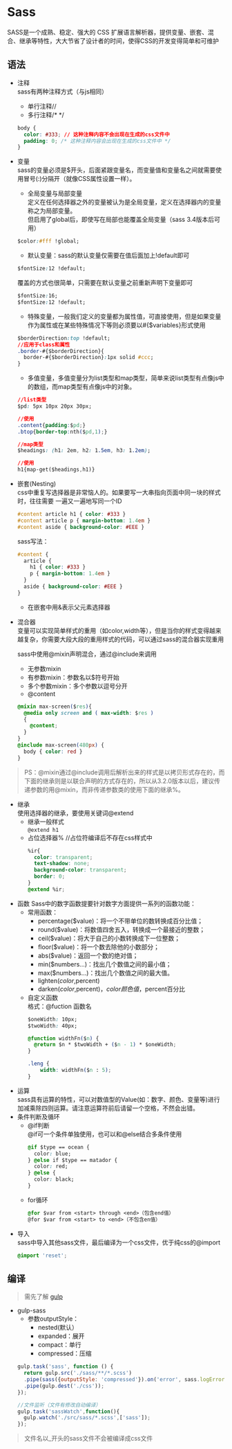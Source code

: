 # Sass
SASS是一个成熟、稳定、强大的 CSS 扩展语言解析器，提供变量、嵌套、混合、继承等特性，大大节省了设计者的时间，使得CSS的开发变得简单和可维护

## 语法
- 注释 <br />
sass有两种注释方式（与js相同）
  + 单行注释//
  + 多行注释/* */
  ```css
  body {
    color: #333; // 这种注释内容不会出现在生成的css文件中
    padding: 0; /* 这种注释内容会出现在生成的css文件中 */
  }
  ```
- 变量 <br />
sass的变量必须是$开头，后面紧跟变量名，而变量值和变量名之间就需要使用冒号(:)分隔开（就像CSS属性设置一样）。
  + 全局变量与局部变量 <br />
  定义在任何选择器之外的变量被认为是全局变量，定义在选择器内的变量称之为局部变量。 <br />
  但启用了global后，即使写在局部也能覆盖全局变量（sass 3.4版本后可用）
  ```css
  $color:#fff !global;
  ```
  + 默认变量：sass的默认变量仅需要在值后面加上!default即可
  ```css
  $fontSize:12 !default;
  ```
  覆盖的方式也很简单，只需要在默认变量之前重新声明下变量即可
  ```css
  $fontSize:16;
  $fontSize:12 !default;
  ```
  + 特殊变量，一般我们定义的变量都为属性值，可直接使用，但是如果变量作为属性或在某些特殊情况下等则必须要以#{$variables}形式使用
  ```css
  $borderDirection:top !default;
  //应用于class和属性
  .border-#{$borderDirection}{
    border-#{$borderDirection}:1px solid #ccc;
  }
  ```
  + 多值变量，多值变量分为list类型和map类型，简单来说list类型有点像js中的数组，而map类型有点像js中的对象。
  ```css
  //list类型
  $pd: 5px 10px 20px 30px;

  //使用
  .content{padding:$pd;}
  .btop{border-top:nth($pd,1);}

  //map类型
  $headings: (h1: 2em, h2: 1.5em, h3: 1.2em);

  //使用
  h1{map-get($headings,h1)}
  ```
- 嵌套(Nesting) <br />
css中重复写选择器是非常恼人的。如果要写一大串指向页面中同一块的样式时，往往需要 一遍又一遍地写同一个ID
  ```css
  #content article h1 { color: #333 }
  #content article p { margin-bottom: 1.4em }
  #content aside { background-color: #EEE }
  ```
  sass写法：
  ```css
  #content {
    article {
      h1 { color: #333 }
      p { margin-bottom: 1.4em }
    }
    aside { background-color: #EEE }
  }
  ```
  + 在嵌套中用&表示父元素选择器
- 混合器 <br />
变量可以实现简单样式的重用（如color,width等），但是当你的样式变得越来越复杂，你需要大段大段的重用样式的代码，可以通过sass的混合器实现重用

  sass中使用@mixin声明混合，通过@include来调用
  + 无参数mixin
  + 有参数mixin：参数名以$符号开始
  + 多个参数mixin：多个参数以逗号分开
  + @content
  ```css
  @mixin max-screen($res){
    @media only screen and ( max-width: $res )
    {
      @content;
    }
  }
  @include max-screen(480px) {
    body { color: red }
  }
  ```
> PS：@mixin通过@include调用后解析出来的样式是以拷贝形式存在的，而下面的继承则是以联合声明的方式存在的，所以从3.2.0版本以后，建议传递参数的用@mixin，而非传递参数类的使用下面的继承%。
- 继承 <br />
使用选择器的继承，要使用关键词@extend
  + 继承一般样式 <br />
  `@extend h1`
  + 占位选择器%
  //占位符编译后不存在css样式中
    ```css
    %ir{
      color: transparent;
      text-shadow: none;
      background-color: transparent;
      border: 0;
    }
    @extend %ir;
    ```
- 函数
Sass中的数字函数提要针对数字方面提供一系列的函数功能：
  + 常用函数：
    * percentage($value)：将一个不带单位的数转换成百分比值；
    * round($value)：将数值四舍五入，转换成一个最接近的整数；
    * ceil($value)：将大于自己的小数转换成下一位整数；
    * floor($value)：将一个数去除他的小数部分；
    * abs($value)：返回一个数的绝对值；
    * min($numbers…)：找出几个数值之间的最小值；
    * max($numbers…)：找出几个数值之间的最大值。
    * lighten($color,$percent)
    * darken($color,$percent)，$color颜色值，$percent百分比
  + 自定义函数 <br />
  格式：@fuction 函数名
    ```css
    $oneWidth: 10px;  
    $twoWidth: 40px;  

    @function widthFn($n) {  
      @return $n * $twoWidth + ($n - 1) * $oneWidth;  
    }  

    .leng {   
        width: widthFn($n : 5);  
    }
    ```
- 运算 <br />
sass具有运算的特性，可以对数值型的Value(如：数字、颜色、变量等)进行加减乘除四则运算。请注意运算符前后请留一个空格，不然会出错。
- 条件判断及循环
  + @if判断 <br />
  @if可一个条件单独使用，也可以和@else结合多条件使用
    ```css
    @if $type == ocean {
      color: blue;
    } @else if $type == matador {
      color: red;
    } @else {
      color: black;
    }
    ```
  + for循环
    ```css
    @for $var from <start> through <end>（包含end值）
    @for $var from <start> to <end>（不包含en值）
    ```
- 导入 <br />
  sass中导入其他sass文件，最后编译为一个css文件，优于纯css的@import
  ```css
  @import 'reset';
  ```
## 编译
> 需先了解 [gulp](/expand/skill/gulp.md)
- gulp-sass
  + 参数outputStyle：
    * nested(默认）
    * expanded：展开
    * compact：单行
    * compressed：压缩
  ```javascript
  gulp.task('sass', function () {
    return gulp.src('./sass/**/*.scss')
    .pipe(sass({outputStyle: 'compressed'}).on('error', sass.logError))
    .pipe(gulp.dest('./css'));
  });

  //文件监听（文件有修改自动编译）
  gulp.task('sassWatch',function(){
    gulp.watch('./src/sass/*.scss',['sass']);
  });
  ```
> 文件名以_开头的sass文件不会被编译成css文件
